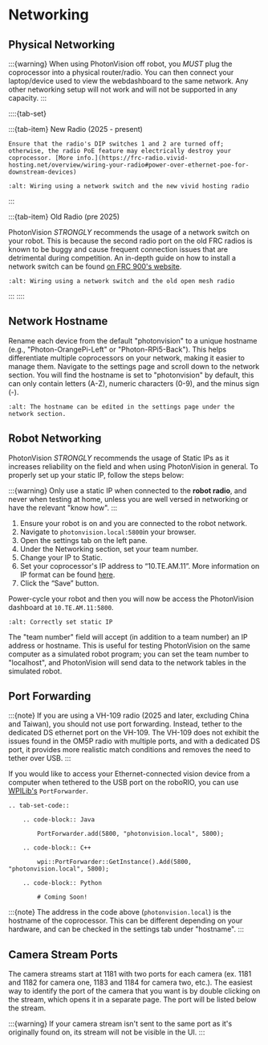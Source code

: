 # Networking

## Physical Networking

:::{warning}
When using PhotonVision off robot, you _MUST_ plug the coprocessor into a physical router/radio. You can then connect your laptop/device used to view the webdashboard to the same network. Any other networking setup will not work and will not be supported in any capacity.
:::

::::{tab-set}

:::{tab-item} New Radio (2025 - present)

```{danger}
Ensure that the radio's DIP switches 1 and 2 are turned off; otherwise, the radio PoE feature may electrically destroy your coprocessor. [More info.](https://frc-radio.vivid-hosting.net/overview/wiring-your-radio#power-over-ethernet-poe-for-downstream-devices)
```

```{image} images/networking-diagram-vividhosting.png
:alt: Wiring using a network switch and the new vivid hosting radio
```

:::

:::{tab-item} Old Radio (pre 2025)

PhotonVision _STRONGLY_ recommends the usage of a network switch on your robot. This is because the second radio port on the old FRC radios is known to be buggy and cause frequent connection issues that are detrimental during competition. An in-depth guide on how to install a network switch can be found [on FRC 900's website](https://zebracorns.org/blog/ZebraSwitch/).

```{image} images/networking-diagram.png
:alt: Wiring using a network switch and the old open mesh radio
```

:::
::::

## Network Hostname

Rename each device from the default "photonvision" to a unique hostname (e.g., "Photon-OrangePi-Left" or "Photon-RPi5-Back"). This helps differentiate multiple coprocessors on your network, making it easier to manage them. Navigate to the settings page and scroll down to the network section. You will find the hostname is set to "photonvision" by default, this can only contain letters (A-Z), numeric characters (0-9), and the minus sign (-).

```{image} images/editHostname.png
:alt: The hostname can be edited in the settings page under the network section.
```

## Robot Networking

PhotonVision _STRONGLY_ recommends the usage of Static IPs as it increases reliability on the field and when using PhotonVision in general. To properly set up your static IP, follow the steps below:

:::{warning}
Only use a static IP when connected to the **robot radio**, and never when testing at home, unless you are well versed in networking or have the relevant "know how".
:::

1. Ensure your robot is on and you are connected to the robot network.
2. Navigate to `photonvision.local:5800`in your browser.
3. Open the settings tab on the left pane.
4. Under the Networking section, set your team number.
5. Change your IP to Static.
6. Set your coprocessor's IP address to “10.TE.AM.11”. More information on IP format can be found [here](https://docs.wpilib.org/en/stable/docs/networking/networking-introduction/ip-configurations.html#on-the-field-static-configuration).
7. Click the “Save” button.

Power-cycle your robot and then you will now be access the PhotonVision dashboard at `10.TE.AM.11:5800`.

```{image} images/static.png
:alt: Correctly set static IP
```

The "team number" field will accept (in addition to a team number) an IP address or hostname. This is useful for testing PhotonVision on the same computer as a simulated robot program;
you can set the team number to "localhost", and PhotonVision will send data to the network tables in the simulated robot.

## Port Forwarding

:::{note}
If you are using a VH-109 radio (2025 and later, excluding China and Taiwan), you should not use port forwarding. Instead, tether to the dedicated DS ethernet port on the VH-109. The VH-109 does not exhibit the issues found in the OM5P radio with multiple ports, and with a dedicated DS port, it provides more realistic match conditions and removes the need to tether over USB.
:::

If you would like to access your Ethernet-connected vision device from a computer when tethered to the USB port on the roboRIO, you can use [WPILib's](https://docs.wpilib.org/en/stable/docs/networking/networking-utilities/portforwarding.html) `PortForwarder`.

```{eval-rst}
.. tab-set-code::

    .. code-block:: Java

        PortForwarder.add(5800, "photonvision.local", 5800);

    .. code-block:: C++

        wpi::PortForwarder::GetInstance().Add(5800, "photonvision.local", 5800);

    .. code-block:: Python

        # Coming Soon!
```

:::{note}
The address in the code above (`photonvision.local`) is the hostname of the coprocessor. This can be different depending on your hardware, and can be checked in the settings tab under "hostname".
:::

## Camera Stream Ports

The camera streams start at 1181 with two ports for each camera (ex. 1181 and 1182 for camera one, 1183 and 1184 for camera two, etc.). The easiest way to identify the port of the camera that you want is by double clicking on the stream, which opens it in a separate page. The port will be listed below the stream.

:::{warning}
If your camera stream isn't sent to the same port as it's originally found on, its stream will not be visible in the UI.
:::
